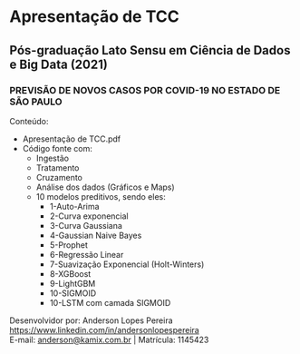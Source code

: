 # Apresentação de TCC
## Pós-graduação Lato Sensu em Ciência de Dados e Big Data (2021)
### PREVISÃO DE NOVOS CASOS POR COVID-19 NO ESTADO DE SÃO PAULO

Conteúdo:
- Apresentação de TCC.pdf
- Código fonte com:
    - Ingestão
    - Tratamento
    - Cruzamento
    - Análise dos dados (Gráficos e Maps)
    - 10 modelos preditivos, sendo eles:
      -  1-Auto-Arima
      -  2-Curva exponencial
      -  3-Curva Gaussiana
      -  4-Gaussian Naive Bayes
      -  5-Prophet
      -  6-Regressão Linear
      -  7-Suavização Exponencial (Holt-Winters)
      -  8-XGBoost
      -  9-LightGBM
      -  10-SIGMOID
      -  10-LSTM com camada SIGMOID

Desenvolvidor por: Anderson Lopes Pereira
https://www.linkedin.com/in/andersonlopespereira <br>
E-mail: anderson@kamix.com.br | Matrícula: 1145423
